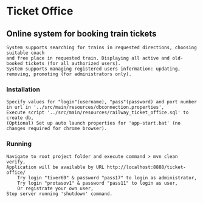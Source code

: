 # Ticket Office

## Online system for booking train tickets

	System supports searching for trains in requested directions, choosing suitable coach
	and free place in requested train. Displaying all active and old-booked tickets (for all authorized users).
	System supports managing registered users information: updating, removing, promoting (for administrators only).

### Installation

    Specify values for "login"(username), "pass"(password) and port number in url in '../src/main/resources/dbconnection.properties',
    Execute script '../src/main/resources/railway_ticket_office.sql' to create db,
    (Optional) Set up auto launch properties for 'app-start.bat' (no changes required for chrome browser).

### Running

    Navigate to root project folder and execute command > mvn clean verify,
    Application will be available by URL http://localhost:8888/ticket-office/
    	Try login "tiver69" & password "pass17" to login as administrator,
    	Try login "protasov1" & password "pass11" to login as user,
    	Or registrate your own user,
    Stop server running 'shutdown' command.
